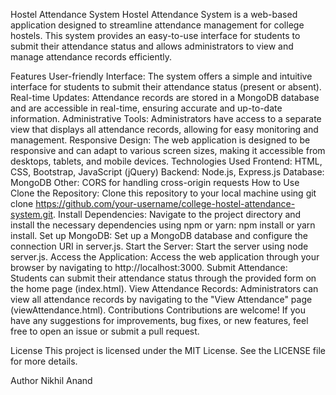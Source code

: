 Hostel Attendance System
Hostel Attendance System is a web-based application designed to streamline attendance management for college hostels. This system provides an easy-to-use interface for students to submit their attendance status and allows administrators to view and manage attendance records efficiently.

Features
User-friendly Interface: The system offers a simple and intuitive interface for students to submit their attendance status (present or absent).
Real-time Updates: Attendance records are stored in a MongoDB database and are accessible in real-time, ensuring accurate and up-to-date information.
Administrative Tools: Administrators have access to a separate view that displays all attendance records, allowing for easy monitoring and management.
Responsive Design: The web application is designed to be responsive and can adapt to various screen sizes, making it accessible from desktops, tablets, and mobile devices.
Technologies Used
Frontend: HTML, CSS, Bootstrap, JavaScript (jQuery)
Backend: Node.js, Express.js
Database: MongoDB
Other: CORS for handling cross-origin requests
How to Use
Clone the Repository: Clone this repository to your local machine using git clone https://github.com/your-username/college-hostel-attendance-system.git.
Install Dependencies: Navigate to the project directory and install the necessary dependencies using npm or yarn: npm install or yarn install.
Set up MongoDB: Set up a MongoDB database and configure the connection URI in server.js.
Start the Server: Start the server using node server.js.
Access the Application: Access the web application through your browser by navigating to http://localhost:3000.
Submit Attendance: Students can submit their attendance status through the provided form on the home page (index.html).
View Attendance Records: Administrators can view all attendance records by navigating to the "View Attendance" page (viewAttendance.html).
Contributions
Contributions are welcome! If you have any suggestions for improvements, bug fixes, or new features, feel free to open an issue or submit a pull request.

License
This project is licensed under the MIT License. See the LICENSE file for more details.

Author
Nikhil Anand
